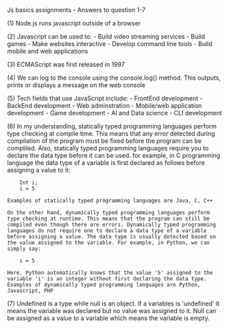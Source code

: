 Js basics assignments - Answers to question 1-7

(1) Node.js runs javascript outside of a browser

(2) Javascript can be used to: - Build video streaming services - Build games - Make websites interactive - Develop command line tools - Build mobile and web applications

(3) ECMAScript was first released in 1997

(4) We can log to the console using the console.log() method.
This outputs, prints or displays a message on the web console

(5) Tech fields that use JavaScript include: - FrontEnd development - BackEnd development - Web adminstration - Mobile/web application development - Game development - AI and Data science - CLI development

(6) In my understanding, statically typed programming languages perform type checking at compile time.
This means that any error detected during compilation of the program must be fixed before the program can be compliled. Also, statically typed programming languages require you to declare the data type before it can be used. for example, in C programming language the data type of a variable is first declared as follows before assigning a value to it:

        Int i;
        i = 5

    Examples of statically typed programming languages are Java, C, C++

    On the other hand, dynamically typed programming languages perform type checking at runtime. This means that the program can still be compiled even though there are errors. Dynamically typed programming languages do not require one to declare a data type of a variable before assigning a value. The data type is usually detected based on the value assigned to the variable. For example, in Python, we can simply say:

        i = 5

    Here, Python automatically knows that the value '5' assigned to the variable 'i' is an integer without first declaring the data type.
    Examples of dynamically typed programming languages are Python, Javascript, PHP

(7) Undefined is a type while null is an object. If a variables is 'undefined' it means the variable was
    declared but no value was assigned to it.
    Null can be assigned as a value to a variable which means the variable is empty.